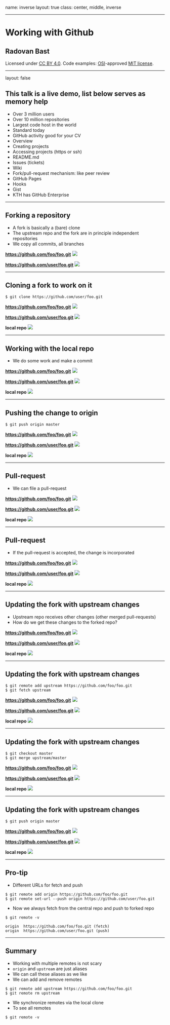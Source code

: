name: inverse
layout: true
class: center, middle, inverse

---

# Working with Github

## Radovan Bast

Licensed under [CC BY 4.0](https://creativecommons.org/licenses/by/4.0/).
Code examples: [OSI](http://opensource.org)-approved [MIT license](http://opensource.org/licenses/mit-license.html).

---

layout: false

## This talk is a live demo, list below serves as memory help

- Over 3 million users
- Over 10 million repositories
- Largest code host in the world
- Standard today
- GitHub activity good for your CV
- Overview
- Creating projects
- Accessing projects (https or ssh)
- README.md
- Issues (tickets)
- Wiki
- Fork/pull-request mechanism: like peer review
- GitHub Pages
- Hooks
- Gist
- KTH has GitHub Enterprise

---

## Forking a repository

- A fork is basically a (bare) clone
- The upstream repo and the fork are in principle independent repositories
- We copy all commits, all branches

**https://github.com/foo/foo.git**
![](img/git/github/github-remote-01.svg)

**https://github.com/user/foo.git**
![](img/git/github/github-remote-01.svg)

---

## Cloning a fork to work on it

```shell
$ git clone https://github.com/user/foo.git
```

**https://github.com/foo/foo.git**
![](img/git/github/github-remote-01.svg)

**https://github.com/user/foo.git**
![](img/git/github/github-remote-01.svg)

**local repo**
![](img/git/github/github-local-01.svg)

---

## Working with the local repo

- We do some work and make a commit

**https://github.com/foo/foo.git**
![](img/git/github/github-remote-01.svg)

**https://github.com/user/foo.git**
![](img/git/github/github-remote-01.svg)

**local repo**
![](img/git/github/github-local-02.svg)

---

## Pushing the change to origin

```shell
$ git push origin master
```

**https://github.com/foo/foo.git**
![](img/git/github/github-remote-01.svg)

**https://github.com/user/foo.git**
![](img/git/github/github-remote-02.svg)

**local repo**
![](img/git/github/github-local-03.svg)

---

## Pull-request

- We can file a pull-request

**https://github.com/foo/foo.git**
![](img/git/github/github-remote-01.svg)

**https://github.com/user/foo.git**
![](img/git/github/github-remote-02.svg)

**local repo**
![](img/git/github/github-local-03.svg)

---

## Pull-request

- If the pull-request is accepted, the change is incorporated

**https://github.com/foo/foo.git**
![](img/git/github/github-remote-02.svg)

**https://github.com/user/foo.git**
![](img/git/github/github-remote-02.svg)

**local repo**
![](img/git/github/github-local-03.svg)

---

## Updating the fork with upstream changes

- Upstream repo receives other changes (other merged pull-requests)
- How do we get these changes to the forked repo?

**https://github.com/foo/foo.git**
![](img/git/github/github-remote-03.svg)

**https://github.com/user/foo.git**
![](img/git/github/github-remote-02.svg)

**local repo**
![](img/git/github/github-local-03.svg)

---

## Updating the fork with upstream changes

```shell
$ git remote add upstream https://github.com/foo/foo.git
$ git fetch upstream
```

**https://github.com/foo/foo.git**
![](img/git/github/github-remote-03.svg)

**https://github.com/user/foo.git**
![](img/git/github/github-remote-02.svg)

**local repo**
![](img/git/github/github-local-04.svg)

---

## Updating the fork with upstream changes

```shell
$ git checkout master
$ git merge upstream/master
```

**https://github.com/foo/foo.git**
![](img/git/github/github-remote-03.svg)

**https://github.com/user/foo.git**
![](img/git/github/github-remote-02.svg)

**local repo**
![](img/git/github/github-local-05.svg)

---

## Updating the fork with upstream changes

```shell
$ git push origin master
```

**https://github.com/foo/foo.git**
![](img/git/github/github-remote-03.svg)

**https://github.com/user/foo.git**
![](img/git/github/github-remote-03.svg)

**local repo**
![](img/git/github/github-local-06.svg)

---

## Pro-tip

- Different URLs for fetch and push

```shell
$ git remote add origin https://github.com/foo/foo.git
$ git remote set-url --push origin https://github.com/user/foo.git
```

- Now we always fetch from the central repo and push to forked repo

```shell
$ git remote -v

origin	https://github.com/foo/foo.git (fetch)
origin	https://github.com/user/foo.git (push)
```

---

## Summary

- Working with multiple remotes is not scary
- `origin` and `upstream` are just aliases
- We can call these aliases as we like
- We can add and remove remotes

```shell
$ git remote add upstream https://github.com/foo/foo.git
$ git remote rm upstream
```

- We synchronize remotes via the local clone
- To see all remotes

```shell
$ git remote -v
```

